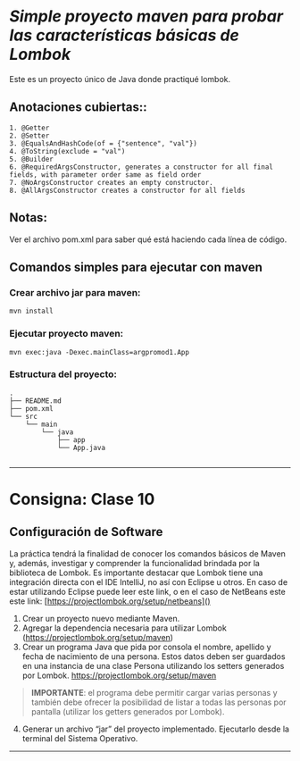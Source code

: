 # ***Simple proyecto maven para probar las características básicas de Lombok***

Este es un proyecto único de Java donde practiqué lombok. 

## Anotaciones cubiertas::


````
1. @Getter
2. @Setter
3. @EqualsAndHashCode(of = {"sentence", "val"})
4. @ToString(exclude = "val")
5. @Builder
6. @RequiredArgsConstructor, generates a constructor for all final fields, with parameter order same as field order
7. @NoArgsConstructor creates an empty constructor.
8. @AllArgsConstructor creates a constructor for all fields
````
## **Notas:**
Ver el archivo pom.xml para saber qué está haciendo cada línea de código.

## **Comandos simples para ejecutar con maven**


### Crear archivo jar para maven:
```
mvn install
```

### Ejecutar proyecto maven:
```
mvn exec:java -Dexec.mainClass=argpromod1.App
```

### Estructura del proyecto:
```
.
├── README.md
├── pom.xml
└── src
    └── main
        └── java
            ├── app
            └── App.java
   
```

------

# Consigna: **Clase 10**

## **Configuración de Software**  

La práctica tendrá la finalidad de conocer los comandos básicos de Maven y, además, investigar y comprender la funcionalidad brindada por la biblioteca de Lombok. Es importante destacar que Lombok tiene una integración directa con el IDE IntelliJ, no así con Eclipse u otros. En caso de estar utilizando Eclipse puede leer este link, o en el caso de NetBeans este  este  link: [https://projectlombok.org/setup/netbeans]()

1. Crear un proyecto nuevo mediante Maven.
2. Agregar la dependencia necesaria para utilizar  Lombok (https://projectlombok.org/setup/maven)
3. Crear un programa Java que pida por consola el nombre, apellido y fecha de nacimiento de una persona. Estos datos deben ser guardados en una instancia de una clase Persona utilizando los setters generados por Lombok. https://projectlombok.org/setup/maven
>**IMPORTANTE**: el programa debe permitir cargar varias personas y también debe ofrecer la posibilidad de listar a todas las personas por pantalla (utilizar los getters generados por Lombok).
4. Generar un archivo “jar” del proyecto implementado. Ejecutarlo desde la terminal del Sistema Operativo.

------